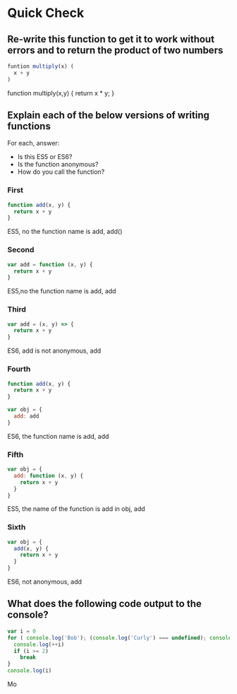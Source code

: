 # Quick Check

## Re-write this function to get it to work without errors and to return the product of two numbers

```js
funtion multiply(x) (
  x + y
)
```

function multiply(x,y) {
  return x * y;
}

## Explain each of the below versions of writing functions

For each, answer:
- Is this ES5 or ES6?
- Is the function anonymous?
- How do you call the function?

### First

```js
function add(x, y) {
  return x + y
}
```

ES5, no the function name is add, add()

### Second

```js
var add = function (x, y) {
  return x + y
}
```

ES5,no the function name is add, add

### Third

```js
var add = (x, y) => {
  return x + y
}
```

ES6, add is not anonymous, add

### Fourth

```js
function add(x, y) {
  return x + y
}

var obj = {
  add: add
}
```

ES6, the function name is add, add

### Fifth

```js
var obj = {
  add: function (x, y) {
    return x + y
  }
}
```

ES5, the name of the function is add in obj, add

### Sixth

```js
var obj = {
  add(x, y) {
    return x + y
  }
}
```

ES6, not anonymous, add

## What does the following code output to the console?

```js
var i = 0
for ( console.log('Bob'); (console.log('Curly') === undefined); console('Mo') ) {
  console.log(++i)
  if (i >= 2)
    break
}
console.log(i)
```

Mo
